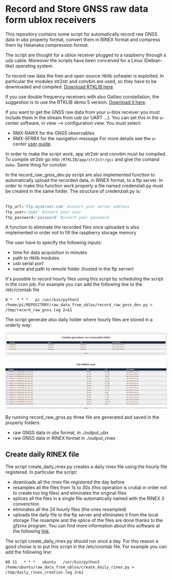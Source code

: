 # Record and Store GNSS raw data form ublox receivers
This repository contains some script for automatically record raw GNSS data in ubx property format, convert them in RINEX format and compress them by Hatanaka compression format.

The script are thought for a ublox receiver plugged to a raspberry through a usb cable. Moreover the scripts have been conceived for a Linux (Debian-like) operating system.

To record raw data the free and open source rtklib sofwater is exploited. In particular the modules str2str and convbin are used, so they have to be downloaded and compiled. [Download RTKLIB here](https://github.com/tomojitakasu/RTKLIB "RTKLIB git hub repository").

If you use double frequency receivers with also Galileo constellation, the suggestion is to use the RTKLIB demo 5 version. [Download it here](https://github.com/rtklibexplorer/RTKLIB/tree/demo5).

If you want to get the GNSS raw data from your u-blox receiver you must include them in the stream from usb (or UART ...). You can set this in the u-center software, in view --> configuration view. You must select:
* RMX-RAWX for the GNSS observables
* RMX-SFRBX for the navigation message
For more details see the u-center [user guide](https://www.u-blox.com/sites/default/files/u-center_Userguide_(UBX-13005250).pdf). 

In order to make the script work, app str2str and convbin must be compiled. To compile str2str go into `/RTKLIB/app/str2str/gcc` and give the comand `make`. Same thing for convbin
 
In the record_raw_gnss_dev.py script are also implemented function to automatically upload the recorded data, in RINEX format, to a ftp server.
In order to make this function work properly a file named credenziali.py must be created in the same folder. The structure of credenziali.py is:
```python

ftp_url='ftp.myserver.com' #insert your server address
ftp_user='user' #insert your user
ftp_password='password' #insert your password

```
A function to eliminate the recorded files once uploaded is also implemented in order not to fill the raspberry storage memory

The user have to specify the following inputs:
* time for data acquisition in minutes
* path to rtklib modules
* usb serial port
* name and path to remote folder (hosted in the ftp server)

It's possible to record hourly files using this script by scheduling the script in the cron job. For example you can add the following line to the /etc/crontab file


```
0 *  * * *   pi /usr/bin/python3 /home/pi/REPOSITORY/raw_data_from_ublox/record_raw_gnss_dev.py > /tmp/record_raw_gnss.log 2>&1

```

The script generate also daily folder where hourly files are stored in a orderly way:

![Immagine1](./img/ftp-screen1.png)

![Immagine2](./img/ftp-screen2.png)

By running record_raw_gnss.py three file are generated and saved in the properly folders:
* raw GNSS data in ubx format, in ./output_ubx
* raw GNSS data in RINEX format in ./output_rinex



## Create daily RINEX file

The script create_daily_rinex.py creates a daily rinex file using the hourly file registered. In particular the script:
* downloads all the rinex file registered the day before
* resamples all the files from 1s to 30s (this operation is crutial in order not to create too big files) and eliminates the original files
* splices all the files in a single file automatically named with the RINEX 3 convenction
* eliminates all the 24 hourly files (the ones resampled)
* uploads the daily file to the ftp server and eliminates it from the local storage
The resample and the splice of the files are done thanks to the gfzrnx program. You can find more information about this software at the following [link](https://dataservices.gfz-potsdam.de/panmetaworks/showshort.php?id=escidoc:1577894).

The script create_daily_rinex.py should run once a day. For this reason a good choise is to put this script in the /etc/crontab file. For example you can add the following line:

```
00 11   * * *   ubuntu   /usr/bin/python3 /home/ubuntu/raw_data_from_ublox/create_daily_rinex.py > /tmp/daily_rinex_creation.log 2>&1 

```
